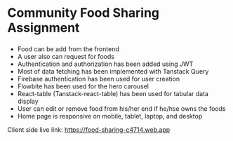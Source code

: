 # Community Food Sharing Assignment

### 
* Food can be add from the frontend
* A user also can request for foods
* Authentication and authorization has been added using JWT
* Most of data fetching has been implemented with Tanstack Query
* Firebase authentication has been used for user creation
* Flowbite has been used for the hero carousel
* React-table (Tanstack-react-table) has been used for tabular data display
* User can edit or remove food from his/her end if he/hse owns the foods
* Home page is responsive on mobile, tablet, laptop, and desktop


Client side live link: 
https://food-sharing-c4714.web.app








